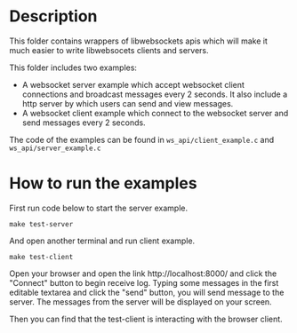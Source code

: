 # Description
This folder contains wrappers of libwebsockets apis which will make it much easier to write libwebsocets clients and servers.

This folder includes two examples:
* A websocket server example which accept websocket client connections and broadcast messages every 2 seconds.  It also include a http server by which users can send and view messages.
* A websocket client example which connect to the websocket server and send messages every 2 seconds.

The code of the examples can be found in `ws_api/client_example.c` and `ws_api/server_example.c`


# How to run the examples

First run code below to start the server example.
```
make test-server
```

And open another terminal and run client example.
```
make test-client
```


Open your browser and open the link http://localhost:8000/ and click the
"Connect" button to begin receive log.  Typing some messages in the first
editable textarea and click the "send" button, you will send message to the
server. The messages from the server will be displayed on your screen.

Then you can find that the test-client is interacting with the browser client.
